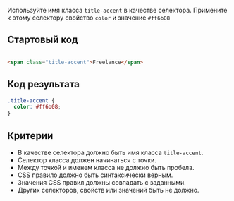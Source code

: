 Используйте имя класса `title-accent` в качестве селектора. Примените к этому
селектору свойство `color` и значение `#ff6b08`

## Стартовый код

```css
```

```html
<span class="title-accent">Freelance</span>
```

## Код результата

```css
.title-accent {
  color: #ff6b08;
}
```

## Критерии

- В качестве селектора должно быть имя класса `title-accent`.
- Селектор класса должен начинаться с точки.
- Между точкой и именем класса не должно быть пробела.
- CSS правило должно быть синтаксически верным.
- Значения CSS правил должны совпадать с заданными.
- Других селекторов, свойств или значений быть не должно.
